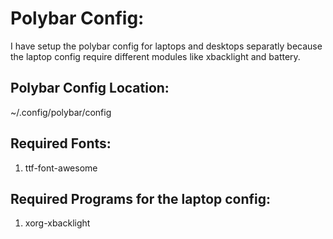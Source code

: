 # Polybar Config:
I have setup the polybar config for laptops and desktops separatly because the laptop config require different modules like xbacklight and battery.  

## Polybar Config Location:
~/.config/polybar/config

## Required Fonts:
1. ttf-font-awesome

## Required Programs for the laptop config:
1. xorg-xbacklight
